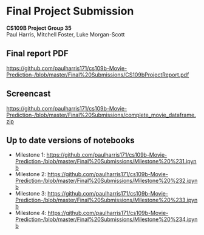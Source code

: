 # Final Project Submission
**CS109B Project Group 35**
<br>
Paul Harris, Mitchell Foster, Luke Morgan-Scott
<br>

## Final report PDF
https://github.com/paulharris171/cs109b-Movie-Prediction-/blob/master/Final%20Submissions/CS109bProjectReport.pdf

## Screencast
https://github.com/paulharris171/cs109b-Movie-Prediction-/blob/master/Final%20Submissions/complete_movie_dataframe.zip

## Up to date versions of notebooks
- Milestone 1: 
https://github.com/paulharris171/cs109b-Movie-Prediction-/blob/master/Final%20Submissions/Milestone%20%231.ipynb
- Milestone 2: 
https://github.com/paulharris171/cs109b-Movie-Prediction-/blob/master/Final%20Submissions/Milestone%20%232.ipynb
- Milestone 3:
https://github.com/paulharris171/cs109b-Movie-Prediction-/blob/master/Final%20Submissions/Milestone%20%233.ipynb
- Milestone 4:
https://github.com/paulharris171/cs109b-Movie-Prediction-/blob/master/Final%20Submissions/Milestone%20%234.ipynb
